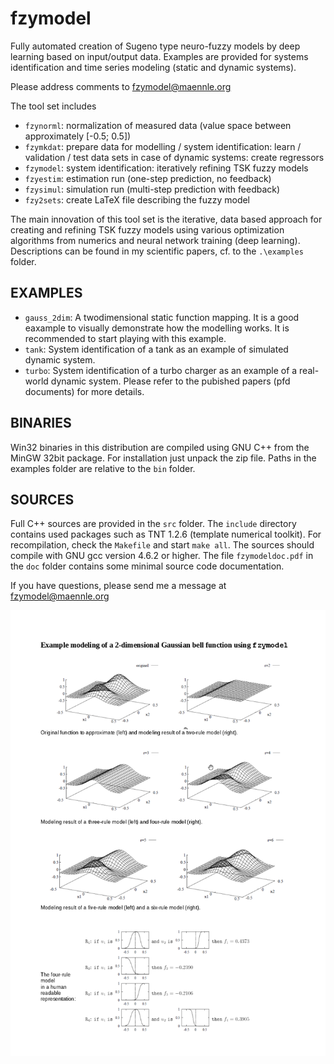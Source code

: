 # fzymodel
Fully automated creation of Sugeno type neuro-fuzzy models by deep learning based on input/output data. Examples are provided for systems identification and time series modeling (static and dynamic systems).

Please address comments to fzymodel@maennle.org

The tool set includes
 - `fzynorml`: normalization of measured data (value space between approximately [-0.5; 0.5])
 - `fzymkdat`: prepare data for modelling / system identification: learn / validation / test data sets in case of dynamic systems: create regressors
 - `fzymodel`: system identification: iteratively refining TSK fuzzy models
 - `fzyestim`: estimation run (one-step prediction, no feedback)
 - `fzysimul`: simulation run (multi-step prediction with feedback)
 - `fzy2sets`: create LaTeX file describing the fuzzy model

The main innovation of this tool set is the iterative, data based approach for creating and refining TSK fuzzy models using various optimization algorithms from numerics and neural network training (deep learning). Descriptions can be found in my scientific papers, cf. to the `.\examples` folder.


## EXAMPLES

 - `gauss_2dim`: A twodimensional static function mapping. It is a good eaxample to visually demonstrate how the modelling works. It is recommended to start playing with this example.
 - `tank`: System identification of a tank as an example of simulated dynamic system.
 - `turbo`: System identification of a turbo charger as an example of a real-world dynamic system.
Please refer to the pubished papers (pfd documents) for more details.


## BINARIES

Win32 binaries in this distribution are compiled using GNU C++ from the MinGW 32bit package. For installation just unpack the zip file. Paths in the examples folder are relative to the `bin` folder.


## SOURCES

Full C++ sources are provided in the `src` folder. The `include` directory contains used packages such as TNT 1.2.6 (template numerical toolkit). For recompilation, check the `Makefile` and start `make all`. The sources should compile with GNU gcc version 4.6.2 or higher. The file `fzymodeldoc.pdf` in the `doc` folder contains some minimal source code documentation.

If you have questions, please send me a message at fzymodel@maennle.org

![image](https://github.com/ManfredMaennle/fzymodel/blob/master/example_gauss_short_description.png)
